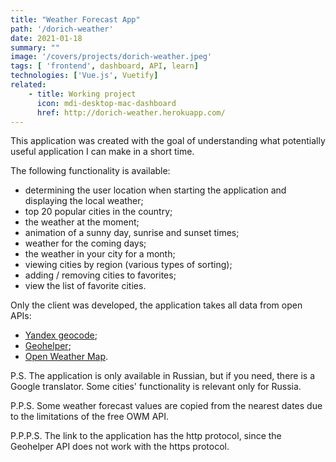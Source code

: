 ```yaml
---
title: "Weather Forecast App"
path: '/dorich-weather'
date: 2021-01-18
summary: ""
image: '/covers/projects/dorich-weather.jpeg'
tags: [ 'frontend', dashboard, API, learn]
technologies: ['Vue.js', Vuetify]
related:
    - title: Working project
      icon: mdi-desktop-mac-dashboard
      href: http://dorich-weather.herokuapp.com/
---
```

This application was created with the goal of understanding what potentially useful application I can make in a short time.

The following functionality is available:
- determining the user location when starting the application and displaying the local weather;
- top 20 popular cities in the country;
- the weather at the moment;
- animation of a sunny day, sunrise and sunset times;
- weather for the coming days;
- the weather in your city for a month;
- viewing cities by region (various types of sorting);
- adding / removing cities to favorites;
- view the list of favorite cities.

Only the client was developed, the application takes all data from open APIs:
- [Yandex geocode](https://geocode-maps.yandex.ru/1.x/);
- [Geohelper](http://geohelper.info/);
- [Open Weather Map](https://api.openweathermap.org/).

P.S. The application is only available in Russian, but if you need, there is a Google translator. Some cities' functionality is relevant only for Russia.

P.P.S. Some weather forecast values are copied from the nearest dates due to the limitations of the free OWM API.

P.P.P.S. The link to the application has the http protocol, since the Geohelper API does not work with the https protocol.

